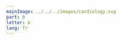 ```yaml
---
mainImage: ../../../images/cardiology.svg
part: 0
letter: b
lang: fr
---
```


<div class="content">

</div>
